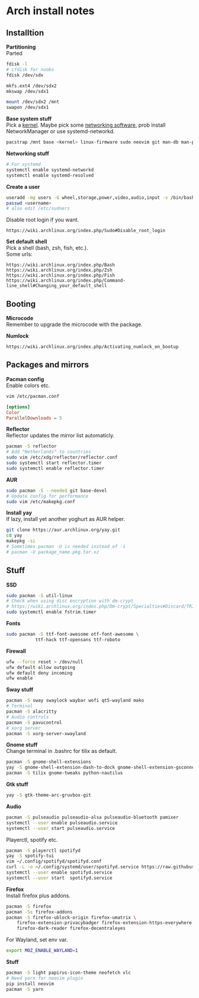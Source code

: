 # Arch install notes

## Installtion
**Partitioning**  
Parted
```bash
fdisk -l
# cfdisk for noobs
fdisk /dev/sdx

mkfs.ext4 /dev/sdx2
mkswap /dev/sdx1

mount /dev/sdx2 /mnt
swapon /dev/sdx1
```

**Base system stuff**  
Pick a [kernel](https://wiki.archlinux.org/index.php/Kernel).
Maybe pick some [networking software](https://wiki.archlinux.org/index.php/Network_configuration#Network_managers), prob install NetworkManager or use systemd-networkd.
```bash
pacstrap /mnt base <kernel> linux-firmware sudo neovim git man-db man-pages
```

**Networking stuff**  
```bash
# For systemd
systemctl enable systemd-networkd
systemctl enable systemd-resolved
```

**Create a user**  
```bash
useradd -mg users -G wheel,storage,power,video,audio,input -s /bin/bash <username>
passwd <username>
# also edit /etc/sudoers
```
Disable root login if you want.
```https
https://wiki.archlinux.org/index.php/Sudo#Disable_root_login
```

**Set default shell**  
Pick a shell (bash, zsh, fish, etc.).  
Some urls:
```https
https://wiki.archlinux.org/index.php/Bash
https://wiki.archlinux.org/index.php/Zsh
https://wiki.archlinux.org/index.php/Fish
https://wiki.archlinux.org/index.php/Command-line_shell#Changing_your_default_shell
```

## Booting
**Microcode**  
Remember to upgrade the microcode with the package.

**Numlock**
```https
https://wiki.archlinux.org/index.php/Activating_numlock_on_bootup
```

## Packages and mirrors
**Pacman config**  
Enable colors etc.
```bash
vim /etc/pacman.conf
```

```conf
[options]
Color
ParallelDownloads = 5
```

**Reflector**  
Reflector updates the mirror list automaticly.   
```bash
pacman -S reflector
# Add "Netherlands" to countries
sudo vim /etc/xdg/reflector/reflector.conf
sudo systemctl start reflector.timer
sudo systemctl enable reflector.timer
```

**AUR**  
```bash
sudo pacman -S --needed git base-devel
# Update config for performance
sudo vim /etc/makepkg.conf
```

**Install yay**  
If lazy, install yet another yoghurt as AUR helper.  
```bash
git clone https://aur.archlinux.org/yay.git
cd yay
makepkg -si
# Sometimes pacman -U is needed instead of -i
# pacman -U package_name.pkg.tar.xz
```

## Stuff
**SSD**  
```bash
sudo pacman -S util-linux
# Check when using disc encryption with dm-crypt
# https://wiki.archlinux.org/index.php/Dm-crypt/Specialties#Discard/TRIM_support_for_solid_state_drives_(SSD)
sudo systemctl enable fstrim.timer
```

**Fonts**  
```bash
sudo pacman -S ttf-font-awesome otf-font-awesome \
	       ttf-hack ttf-opensans ttf-roboto
```

**Firewall**  
```bash
ufw --force reset > /dev/null
ufw default allow outgoing
ufw default deny incoming
ufw enable
```

**Sway stuff**  
```bash
pacman -S sway swaylock waybar wofi qt5-wayland mako
# Terminal
pacman -S alacritty
# Audio controls
pacman -S pavucontrol
# xorg server
pacman -S xorg-server-xwayland
```

**Gnome stuff**  
Change terminal in .bashrc for tilix as default.
```bash
pacman -S gnome-shell-extensions
yay -S gnome-shell-extension-dash-to-dock gnome-shell-extension-gsconnect
pacman -S tilix gnome-tweaks python-nautilus
```

**Gtk stuff**  
```bash
yay -S gtk-theme-arc-gruvbox-git
```

**Audio**  
```bash
pacman -S pulseaudio pulseaudio-alsa pulseaudio-bluetooth pamixer
systemctl --user enable pulseaudio.service
systemctl --user start pulseaudio.service
```

Playerctl, spotify etc.
```bash
pacman -S playerctl spotifyd
yay -S spotify-tui
vim ~/.config/spotifyd/spotifyd.conf
curl -L -o ~/.config/systemd/user/spotifyd.service https://raw.githubusercontent.com/Spotifyd/spotifyd/master/contrib/spotifyd.service
systemctl --user enable spotifyd.service
systemctl --user start  spotifyd.service
```

**Firefox**  
Install firefox plus addons.  
```bash
pacman -S firefox
pacman -Ss firefox-addons
pacman -S firefox-ublock-origin firefox-umatrix \
    firefox-extension-privacybadger firefox-extension-https-everywhere \
    firefox-dark-reader firefox-decentraleyes
```
For Wayland, set env var.  
```bash
export MOZ_ENABLE_WAYLAND=1
```

**Stuff**  
```bash
pacman -S light papirus-icon-theme neofetch vlc
# Need yarn for neovim plugin
pip install neovim
pacman -S yarn 
```
